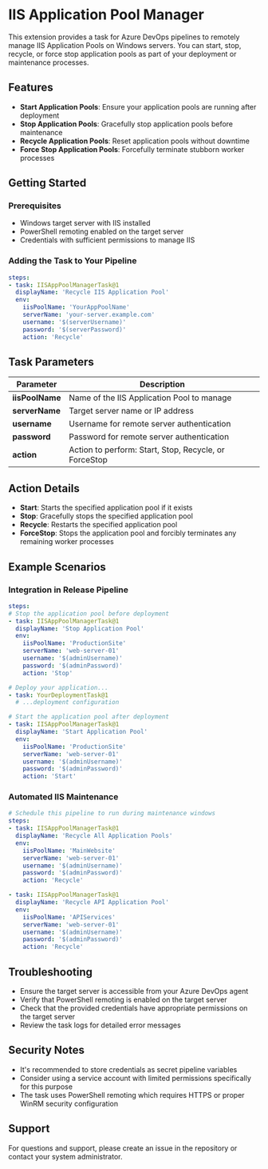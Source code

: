 # IIS Application Pool Manager

This extension provides a task for Azure DevOps pipelines to remotely manage IIS Application Pools on Windows servers. You can start, stop, recycle, or force stop application pools as part of your deployment or maintenance processes.

## Features

- **Start Application Pools**: Ensure your application pools are running after deployment
- **Stop Application Pools**: Gracefully stop application pools before maintenance
- **Recycle Application Pools**: Reset application pools without downtime
- **Force Stop Application Pools**: Forcefully terminate stubborn worker processes

## Getting Started

### Prerequisites

- Windows target server with IIS installed
- PowerShell remoting enabled on the target server
- Credentials with sufficient permissions to manage IIS

### Adding the Task to Your Pipeline

```yaml
steps:
- task: IISAppPoolManagerTask@1
  displayName: 'Recycle IIS Application Pool'
  env:
    iisPoolName: 'YourAppPoolName'
    serverName: 'your-server.example.com'
    username: '$(serverUsername)'
    password: '$(serverPassword)'
    action: 'Recycle'
```

## Task Parameters

| Parameter | Description |
|-----------|-------------|
| **iisPoolName** | Name of the IIS Application Pool to manage |
| **serverName** | Target server name or IP address |
| **username** | Username for remote server authentication |
| **password** | Password for remote server authentication |
| **action** | Action to perform: Start, Stop, Recycle, or ForceStop |

## Action Details

- **Start**: Starts the specified application pool if it exists
- **Stop**: Gracefully stops the specified application pool
- **Recycle**: Restarts the specified application pool
- **ForceStop**: Stops the application pool and forcibly terminates any remaining worker processes

## Example Scenarios

### Integration in Release Pipeline

```yaml
steps:
# Stop the application pool before deployment
- task: IISAppPoolManagerTask@1
  displayName: 'Stop Application Pool'
  env:
    iisPoolName: 'ProductionSite'
    serverName: 'web-server-01'
    username: '$(adminUsername)'
    password: '$(adminPassword)'
    action: 'Stop'

# Deploy your application...
- task: YourDeploymentTask@1
  # ...deployment configuration

# Start the application pool after deployment
- task: IISAppPoolManagerTask@1
  displayName: 'Start Application Pool'
  env:
    iisPoolName: 'ProductionSite'
    serverName: 'web-server-01'
    username: '$(adminUsername)'
    password: '$(adminPassword)'
    action: 'Start'
```

### Automated IIS Maintenance

```yaml
# Schedule this pipeline to run during maintenance windows
steps:
- task: IISAppPoolManagerTask@1
  displayName: 'Recycle All Application Pools'
  env:
    iisPoolName: 'MainWebsite'
    serverName: 'web-server-01'
    username: '$(adminUsername)'
    password: '$(adminPassword)'
    action: 'Recycle'

- task: IISAppPoolManagerTask@1
  displayName: 'Recycle API Application Pool'
  env:
    iisPoolName: 'APIServices'
    serverName: 'web-server-01'
    username: '$(adminUsername)'
    password: '$(adminPassword)'
    action: 'Recycle'
```

## Troubleshooting

- Ensure the target server is accessible from your Azure DevOps agent
- Verify that PowerShell remoting is enabled on the target server
- Check that the provided credentials have appropriate permissions on the target server
- Review the task logs for detailed error messages

## Security Notes

- It's recommended to store credentials as secret pipeline variables
- Consider using a service account with limited permissions specifically for this purpose
- The task uses PowerShell remoting which requires HTTPS or proper WinRM security configuration

## Support

For questions and support, please create an issue in the repository or contact your system administrator.
